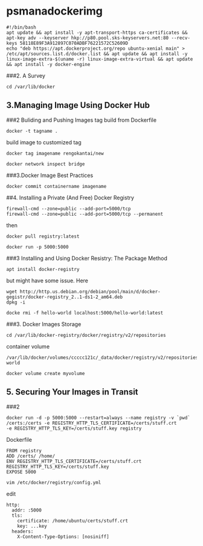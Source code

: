# psmanadockerimg
```
#!/bin/bash
apt update && apt install -y apt-transport-https ca-certificates && apt-key adv --keyserver hkp://p80.pool.sks-keyservers.net:80 --recv-keys 58118E89F3A912897C070ADBF76221572C52609D
echo "deb https://apt.dockerproject.org/repo ubuntu-xenial main" > /etc/apt/sources.list.d/docker.list && apt update && apt install -y linux-image-extra-$(uname -r) linux-image-extra-virtual && apt update && apt install -y docker-engine
```


###2. A Survey
```
cd /var/lib/docker
```

## 3.Managing Image Using Docker Hub
###2 Buliding and Pushing Images
tag build from Dockerfile
```
docker -t tagname .
```
build image to customized tag
```
docker tag imagename rengokantai/new
```
```
docker network inspect bridge
```


###3.Docker Image Best Practices
```
docker commit containername imagename
```

##4. Installing a Private (And Free) Docker Registry
```
firewall-cmd --zone=public --add-port=5000/tcp
firewall-cmd --zone=public --add-port=5000/tcp --permanent
```

then
```
docker pull registry:latest
```


```
docker run -p 5000:5000
```
###3 Installing and Using Docker Resistry: The Package Method
```
apt install docker-registry
```
but might have some issue. Here
```
wget http://http.us.debian.org/debian/pool/main/d/docker-gegistr/docker-registry_2..1-ds1-2_am64.deb
dpkg -i
```

```
docke rmi -f hello-world localhost:5000/hello-world:latest
```

###3. Docker Images Storage
```
cd /var/lib/docker-registry/docker/registry/v2/repositories
```

container volume
```
/var/lib/docker/volumes/ccccc121c/_data/docker/registry/v2/repositories/hello-world
```

```
docker volume create myvolume
```
## 5. Securing Your Images in Transit
###2 
```
docker run -d -p 5000:5000 --restart=always --name registry -v `pwd` /certs:/certs -e REGISTRY_HTTP_TLS_CERTIFICATE=/certs/stuff.crt
-e REGISTRY_HTTP_TLS_KEY=/certs/stuff.key registry
```
Dockerfile
```
FROM registry
ADD /certs/ /home/
ENV REGISTRY_HTTP_TLS_CERTIFICATE=/certs/stuff.crt REGISTRY_HTTP_TLS_KEY=/certs/stuff.key
EXPOSE 5000
```

```
vim /etc/docker/registry/config.yml
```
edit
```
http:
  addr: :5000
  tls:
    certificate: /home/ubuntu/certs/stuff.crt
    key: ...key
  headers:
    X-Content-Type-Options: [nosiniff]
  
```
